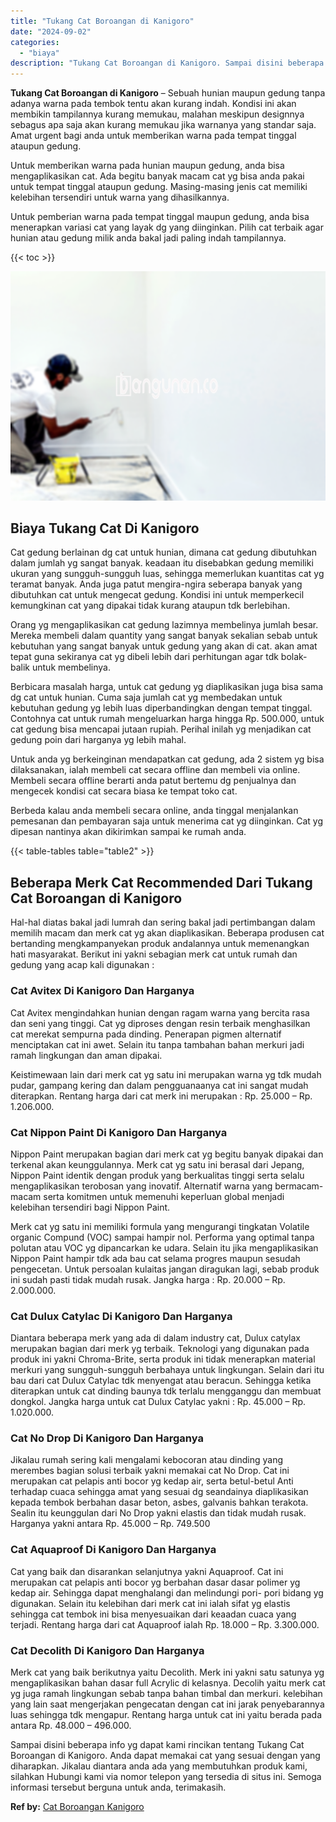 ```yaml
---
title: "Tukang Cat Boroangan di Kanigoro"
date: "2024-09-02"
categories: 
  - "biaya"
description: "Tukang Cat Boroangan di Kanigoro. Sampai disini beberapa info yg dapat kami rincikan tentang Tukang Cat Boroangan di Kanigoro. Anda dapat memakai cat yang se..."
---
```


**Tukang Cat Boroangan di Kanigoro** – Sebuah hunian maupun gedung tanpa adanya warna pada tembok tentu akan kurang indah. Kondisi ini akan membikin tampilannya kurang memukau, malahan meskipun designnya sebagus apa saja akan kurang memukau jika warnanya yang standar saja. Amat urgent bagi anda untuk memberikan warna pada tempat tinggal ataupun gedung.

Untuk memberikan warna pada hunian maupun gedung, anda bisa mengaplikasikan cat. Ada begitu banyak macam cat yg bisa anda pakai untuk tempat tinggal ataupun gedung. Masing-masing jenis cat memiliki kelebihan tersendiri untuk warna yang dihasilkannya.

Untuk pemberian warna pada tempat tinggal maupun gedung, anda bisa menerapkan variasi cat yang layak dg yang diinginkan. Pilih cat terbaik agar hunian atau gedung milik anda bakal jadi paling indah tampilannya.

{{< toc >}}

![Tukang Cat Boroangan di Kanigoro](/images/jasa-cat-murah41.png)

## Biaya Tukang Cat Di Kanigoro

Cat gedung berlainan dg cat untuk hunian, dimana cat gedung dibutuhkan dalam jumlah yg sangat banyak. keadaan itu disebabkan gedung memiliki ukuran yang sungguh-sungguh luas, sehingga memerlukan kuantitas cat yg teramat banyak. Anda juga patut mengira-ngira seberapa banyak yang dibutuhkan cat untuk mengecat gedung. Kondisi ini untuk memperkecil kemungkinan cat yang dipakai tidak kurang ataupun tdk berlebihan.

Orang yg mengaplikasikan cat gedung lazimnya membelinya jumlah besar. Mereka membeli dalam quantity yang sangat banyak sekalian sebab untuk kebutuhan yang sangat banyak untuk gedung yang akan di cat. akan amat tepat guna sekiranya cat yg dibeli lebih dari perhitungan agar tdk bolak-balik untuk membelinya.

Berbicara masalah harga, untuk cat gedung yg diaplikasikan juga bisa sama dg cat untuk hunian. Cuma saja jumlah cat yg membedakan untuk kebutuhan gedung yg lebih luas diperbandingkan dengan tempat tinggal. Contohnya cat untuk rumah mengeluarkan harga hingga Rp. 500.000, untuk cat gedung bisa mencapai jutaan rupiah. Perihal inilah yg menjadikan cat gedung poin dari harganya yg lebih mahal.

Untuk anda yg berkeinginan mendapatkan cat gedung, ada 2 sistem yg bisa dilaksanakan, ialah membeli cat secara offline dan membeli via online. Membeli secara offline berarti anda patut bertemu dg penjualnya dan mengecek kondisi cat secara biasa ke tempat toko cat.

Berbeda kalau anda membeli secara online, anda tinggal menjalankan pemesanan dan pembayaran saja untuk menerima cat yg diinginkan. Cat yg dipesan nantinya akan dikirimkan sampai ke rumah anda.

{{< table-tables table="table2" >}}

## Beberapa Merk Cat Recommended Dari Tukang Cat Boroangan di Kanigoro

Hal-hal diatas bakal jadi lumrah dan sering bakal jadi pertimbangan dalam memilih macam dan merk cat yg akan diaplikasikan. Beberapa produsen cat bertanding mengkampanyekan produk andalannya untuk memenangkan hati masyarakat. Berikut ini yakni sebagian merk cat untuk rumah dan gedung yang acap kali digunakan :

### Cat Avitex Di Kanigoro Dan Harganya

Cat Avitex mengindahkan hunian dengan ragam warna yang bercita rasa dan seni yang tinggi. Cat yg diproses dengan resin terbaik menghasilkan cat merekat sempurna pada dinding. Penerapan pigmen alternatif menciptakan cat ini awet. Selain itu tanpa tambahan bahan merkuri jadi ramah lingkungan dan aman dipakai.

Keistimewaan lain dari merk cat yg satu ini merupakan warna yg tdk mudah pudar, gampang kering dan dalam pengguanaanya cat ini sangat mudah diterapkan. Rentang harga dari cat merk ini merupakan : Rp. 25.000 – Rp. 1.206.000.

### Cat Nippon Paint Di Kanigoro Dan Harganya

Nippon Paint merupakan bagian dari merk cat yg begitu banyak dipakai dan terkenal akan keunggulannya. Merk cat yg satu ini berasal dari Jepang, Nippon Paint identik dengan produk yang berkualitas tinggi serta selalu mengaplikasikan terobosan yang inovatif. Alternatif warna yang bermacam-macam serta komitmen untuk memenuhi keperluan global menjadi kelebihan tersendiri bagi Nippon Paint.

Merk cat yg satu ini memiliki formula yang mengurangi tingkatan Volatile organic Compund (VOC) sampai hampir nol. Performa yang optimal tanpa polutan atau VOC yg dipancarkan ke udara. Selain itu jika mengaplikasikan Nippon Paint hampir tdk ada bau cat selama progres maupun sesudah pengecetan. Untuk persoalan kulaitas jangan diragukan lagi, sebab produk ini sudah pasti tidak mudah rusak. Jangka harga : Rp. 20.000 – Rp. 2.000.000.

### Cat Dulux Catylac Di Kanigoro Dan Harganya

Diantara beberapa merk yang ada di dalam industry cat, Dulux catylax merupakan bagian dari merk yg terbaik. Teknologi yang digunakan pada produk ini yakni Chroma-Brite, serta produk ini tidak menerapkan material merkuri yang sungguh-sungguh berbahaya untuk lingkungan. Selain dari itu bau dari cat Dulux Catylac tdk menyengat atau beracun. Sehingga ketika diterapkan untuk cat dinding baunya tdk terlalu mengganggu dan membuat dongkol. Jangka harga untuk cat Dulux Catylac yakni : Rp. 45.000 – Rp. 1.020.000.

### Cat No Drop Di Kanigoro Dan Harganya

Jikalau rumah sering kali mengalami kebocoran atau dinding yang merembes bagian solusi terbaik yakni memakai cat No Drop. Cat ini merupakan cat pelapis anti bocor yg kedap air, serta betul-betul Anti terhadap cuaca sehingga amat yang sesuai dg seandainya diaplikasikan kepada tembok berbahan dasar beton, asbes, galvanis bahkan terakota. Sealin itu keunggulan dari No Drop yakni elastis dan tidak mudah rusak. Harganya yakni antara Rp. 45.000 – Rp. 749.500

### Cat Aquaproof Di Kanigoro Dan Harganya

Cat yang baik dan disarankan selanjutnya yakni Aquaproof. Cat ini merupakan cat pelapis anti bocor yg berbahan dasar dasar polimer yg kedap air. Sehingga dapat menghalangi dan melindungi pori- pori bidang yg digunakan. Selain itu kelebihan dari merk cat ini ialah sifat yg elastis sehingga cat tembok ini bisa menyesuaikan dari keaadan cuaca yang terjadi. Rentang harga dari cat Aquaproof ialah Rp. 18.000 – Rp. 3.300.000.

### Cat Decolith Di Kanigoro Dan Harganya

Merk cat yang baik berikutnya yaitu Decolith. Merk ini yakni satu satunya yg mengaplikasikan bahan dasar full Acrylic di kelasnya. Decolih yaitu merk cat yg juga ramah lingkungan sebab tanpa bahan timbal dan merkuri. kelebihan yang lain saat mengerjakan pengecatan dengan cat ini jarak penyebarannya luas sehingga tdk mengapur. Rentang harga untuk cat ini yaitu berada pada antara Rp. 48.000 – 496.000.

Sampai disini beberapa info yg dapat kami rincikan tentang Tukang Cat Boroangan di Kanigoro. Anda dapat memakai cat yang sesuai dengan yang diharapkan. Jikalau diantara anda ada yang membutuhkan produk kami, silahkan Hubungi kami via nomor telepon yang tersedia di situs ini. Semoga informasi tersebut berguna untuk anda, terimakasih.

**Ref by:** [Cat Boroangan Kanigoro](https://id.wikipedia.org/wiki/Cat)
